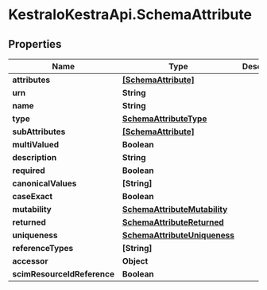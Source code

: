 # KestraIoKestraApi.SchemaAttribute

## Properties

Name | Type | Description | Notes
------------ | ------------- | ------------- | -------------
**attributes** | [**[SchemaAttribute]**](SchemaAttribute.md) |  | [optional] 
**urn** | **String** |  | [optional] 
**name** | **String** |  | [optional] 
**type** | [**SchemaAttributeType**](SchemaAttributeType.md) |  | [optional] 
**subAttributes** | [**[SchemaAttribute]**](SchemaAttribute.md) |  | [optional] 
**multiValued** | **Boolean** |  | [optional] 
**description** | **String** |  | [optional] 
**required** | **Boolean** |  | [optional] 
**canonicalValues** | **[String]** |  | [optional] 
**caseExact** | **Boolean** |  | [optional] 
**mutability** | [**SchemaAttributeMutability**](SchemaAttributeMutability.md) |  | [optional] 
**returned** | [**SchemaAttributeReturned**](SchemaAttributeReturned.md) |  | [optional] 
**uniqueness** | [**SchemaAttributeUniqueness**](SchemaAttributeUniqueness.md) |  | [optional] 
**referenceTypes** | **[String]** |  | [optional] 
**accessor** | **Object** |  | [optional] 
**scimResourceIdReference** | **Boolean** |  | [optional] 


